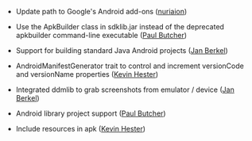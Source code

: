 * Update path to Google's Android add-ons ([nuriaion][nuriaion])

* Use the ApkBuilder class in sdklib.jar instead of the deprecated apkbuilder command-line executable ([Paul Butcher][paulbutcher])

* Support for building standard Java Android projects ([Jan Berkel][jberkel])

* AndroidManifestGenerator trait to control and increment
  versionCode and versionName properties 
  ([Kevin Hester][geeksville])

* Integrated ddmlib to grab screenshots from emulator / device ([Jan Berkel][jberkel])

* Android library project support ([Paul Butcher][paulbutcher])

* Include resources in apk ([Kevin Hester][geeksville])

[nuriaion]: https://github.com/Nuriaion
[paulbutcher]: https://github.com/paulbutcher/
[jberkel]: https://github.com/jberkel
[geeksville]: https://github.com/geeksville

